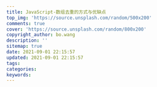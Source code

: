 ```yaml
---
title: JavaScript-数组去重的方式与优缺点
top_img: 'https://source.unsplash.com/random/500x200'
comments: true
cover: 'https://source.unsplash.com/random/800x200'
copyright_author: bo.wang
description: ''
sitemap: true
date: 2021-09-01 22:15:57
updated: 2021-09-01 22:15:57
tags:
categories:
keywords:
---
```


